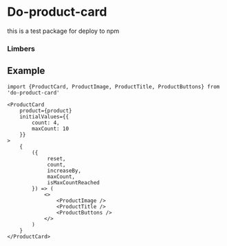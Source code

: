 # Do-product-card

this is a test package for deploy to npm

### Limbers

## Example

```
import {ProductCard, ProductImage, ProductTitle, ProductButtons} from 'do-product-card'

<ProductCard
    product={product}
    initialValues={{
        count: 4,
        maxCount: 10
    }}
>
    {
        ({
             reset,
             count,
             increaseBy,
             maxCount,
             isMaxCountReached
        }) => (
            <>
                <ProductImage />
                <ProductTitle />
                <ProductButtons />
            </>
        )
    }
</ProductCard>
```